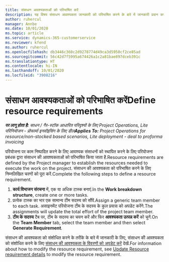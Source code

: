 ```yaml
---
title: संसाधन आवश्यकताओं को परिभाषित करें
description: यह विषय संसाधन आवश्यकता जानकारी को परिभाषित करने के बारे में जानकारी प्रदान करता है.
author: ruhercul
manager: Annbe
ms.date: 10/01/2020
ms.topic: article
ms.service: dynamics-365-customerservice
ms.reviewer: kfend
ms.author: ruhercul
ms.openlocfilehash: db3446c360c2d9278774d49ca3d5950cf2ce85ad
ms.sourcegitcommit: 56c42d7f5995a674426a1c2a81bae897dceb391c
ms.translationtype: HT
ms.contentlocale: hi-IN
ms.lasthandoff: 10/01/2020
ms.locfileid: "3908216"
---
```

# <a name="define-resource-requirements"></a><span data-ttu-id="0694c-103">संसाधन आवश्यकताओं को परिभाषित करें</span><span class="sxs-lookup"><span data-stu-id="0694c-103">Define resource requirements</span></span>

<span data-ttu-id="0694c-104">_**पर लागू होता है:** साधन / गैर-स्टॉक आधारित परिदृश्यों के लिए Project Operations, Lite परिनियोजन - प्रोफार्मा इनवॉइसिंग के लिए डील_</span><span class="sxs-lookup"><span data-stu-id="0694c-104">_**Applies To:** Project Operations for resource/non-stocked based scenarios, Lite deployment - deal to proforma invoicing_</span></span>

<span data-ttu-id="0694c-105">परियोजना पर काम निष्पादित करने के लिए आवश्यक संसाधनों को स्थापित करने के लिए परियोजना प्रबंधक द्वारा संसाधन की आवश्यकताओं को परिभाषित किया जाता है.</span><span class="sxs-lookup"><span data-stu-id="0694c-105">Resource requirements are defined by the Project manager to establish the resources needed to execute the work on the project.</span></span> <span data-ttu-id="0694c-106">संसाधन की आवश्यकता को परिभाषित करने के लिए निम्नलिखित चरणों को पूरा करें.</span><span class="sxs-lookup"><span data-stu-id="0694c-106">Complete the following steps to define a resource requirement.</span></span>

1.  <span data-ttu-id="0694c-107">**कार्य विभाजन संरचना** में, एक या अधिक टास्क बनाएं.</span><span class="sxs-lookup"><span data-stu-id="0694c-107">In the **Work breakdown structure**, create one or more tasks.</span></span>
2.  <span data-ttu-id="0694c-108">प्रत्येक टास्क का भार एक सामान्य टीम सदस्य को सौंपें.</span><span class="sxs-lookup"><span data-stu-id="0694c-108">Assign a generic team member to each task.</span></span> <span data-ttu-id="0694c-109">असाइनमेंट परियोजना टीम के सदस्य के कुल प्रयास को अपडेट करेंगे.</span><span class="sxs-lookup"><span data-stu-id="0694c-109">The assignments will update the total effort of the project team member.</span></span>
3.  <span data-ttu-id="0694c-110">**टीम के सदस्य** टैब पर, टीम के सदस्य का चयन करें और फिर **आवश्यकता उत्पन्न करें** को चुनें.</span><span class="sxs-lookup"><span data-stu-id="0694c-110">On the **Team Member** tab, select the team member and then select **Generate Requirement**.</span></span>

<span data-ttu-id="0694c-111">संसाधन की आवश्यकता को संशोधित करने के तरीके के बारे में जानकारी के लिए, संसाधन की आवश्यकता को संशोधित करने के लिए [संसाधन की आवश्यकता के विवरणों को अपडेट करें](define-resource-requirements.md) देखें.</span><span class="sxs-lookup"><span data-stu-id="0694c-111">For information about how to modify the resource requirement, see [Update Resource requirement details](define-resource-requirements.md) to modify the resource requirement.</span></span>